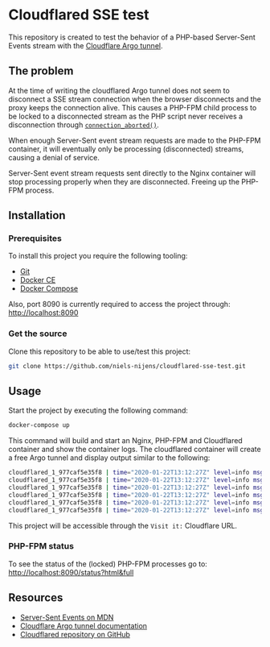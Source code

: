 # Cloudflared SSE test
This repository is created to test the behavior of a PHP-based Server-Sent Events stream
with the [Cloudflare Argo tunnel](https://developers.cloudflare.com/argo-tunnel/quickstart/).

## The problem
At the time of writing the cloudflared Argo tunnel does not seem to disconnect a SSE stream connection when the
browser disconnects and the proxy keeps the connection alive. This causes a PHP-FPM child process to be locked to a
disconnected stream as the PHP script never receives a disconnection through
[`connection_aborted()`](https://www.php.net/manual/en/function.connection-aborted).

When enough Server-Sent event stream requests are made to the PHP-FPM container, it will eventually only be processing
(disconnected) streams, causing a denial of service.

Server-Sent event stream requests sent directly to the Nginx container will stop processing properly when they are
disconnected. Freeing up the PHP-FPM process.

## Installation

### Prerequisites
To install this project you require the following tooling:
* [Git](https://git-scm.com/downloads)
* [Docker CE](https://docs.docker.com/install/)
* [Docker Compose](https://docs.docker.com/compose/install/)

Also, port 8090 is currently required to access the project through: [http://localhost:8090](http://localhost:8090)

### Get the source
Clone this repository to be able to use/test this project:
```bash
git clone https://github.com/niels-nijens/cloudflared-sse-test.git
```

## Usage
Start the project by executing the following command:
```bash
docker-compose up
```

This command will build and start an Nginx, PHP-FPM and Cloudflared container and show the container logs.
The cloudflared container will create a free Argo tunnel and display output similar to the following:
```bash
cloudflared_1_977caf5e35f8 | time="2020-01-22T13:12:27Z" level=info msg="Each HA connection's tunnel IDs: map[0:0765dtv5hkb3dle6bgtlb9hi0zl3vcv7367ydb4uga7f9i692kzg]" connectionID=0
cloudflared_1_977caf5e35f8 | time="2020-01-22T13:12:27Z" level=info msg=+-------------------------------------------------------------+ connectionID=0
cloudflared_1_977caf5e35f8 | time="2020-01-22T13:12:27Z" level=info msg="|  Your free tunnel has started! Visit it:                    |" connectionID=0
cloudflared_1_977caf5e35f8 | time="2020-01-22T13:12:27Z" level=info msg="|    https://elite-bread-accessible-rabbit.trycloudflare.com  |" connectionID=0
cloudflared_1_977caf5e35f8 | time="2020-01-22T13:12:27Z" level=info msg=+-------------------------------------------------------------+ connectionID=0
cloudflared_1_977caf5e35f8 | time="2020-01-22T13:12:27Z" level=info msg="Route propagating, it may take up to 1 minute for your new route to become functional" connectionID=0
```

This project will be accessible through the `Visit it:` Cloudflare URL.

### PHP-FPM status
To see the status of the (locked) PHP-FPM processes go to: [http://localhost:8090/status?html&full](http://localhost:8090/status?html&full)

## Resources

* [Server-Sent Events on MDN](https://developer.mozilla.org/en-US/docs/Web/API/Server-sent_events)
* [Cloudflare Argo tunnel documentation](https://developers.cloudflare.com/argo-tunnel/quickstart/)
* [Cloudflared repository on GitHub](https://github.com/cloudflare/cloudflared)
